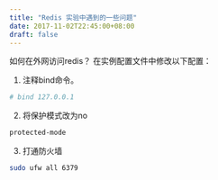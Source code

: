 ```yaml
---
title: "Redis 实验中遇到的一些问题"
date: 2017-11-02T22:45:00+08:00
draft: false
---
```

如何在外网访问redis？
在实例配置文件中修改以下配置：
1. 注释bind命令。
```bash
# bind 127.0.0.1
```
2. 将保护模式改为no
```bash
protected-mode
```
3. 打通防火墙
```bash
sudo ufw all 6379
```